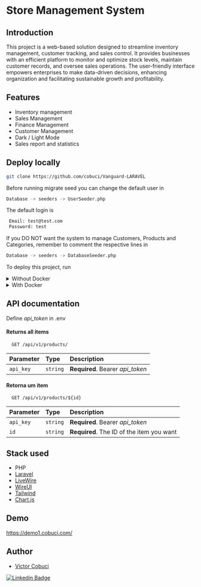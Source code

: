 
# Store Management System

## Introduction

This project is a web-based solution designed to streamline inventory management, customer tracking, and sales control. It provides businesses with an efficient platform to monitor and optimize stock levels, maintain customer records, and oversee sales operations. The user-friendly interface empowers enterprises to make data-driven decisions, enhancing organization and facilitating sustainable growth and profitability.



## Features

- Inventory management
- Sales Management
- Finance Management
- Customer Management
- Dark / Light Mode
- Sales report and statistics

## Deploy locally

```bash 
git clone https://github.com/cobuci/Vanguard-LARAVEL
``` 


Before running migrate seed you can change the default user in

```bash 
Database -> seeders -> UserSeeder.php
``` 

The default login is

```bash 
 Email: test@test.com
 Password: test

``` 

If you DO NOT want the system to manage Customers, Products and Categories, remember to comment the respective lines in
```bash 
Database -> seeders -> DatabaseSeeder.php
``` 



To deploy this project, run

<details>
  <summary>Without Docker</summary>

Requirements
* PHP ^8.1
* Composer
* Node

```bash 
  cp .env.example .env

  npm install 

  composer install 

  php artisan key:generate 

  php artisan migrate --seed

  php artisan serve 

  npm run dev 
 
```

</details>


<details>
  <summary>With Docker</summary>

Requirements
* Docker
<br>
  Instead of repeatedly typing vendor/bin/sail to execute Sail commands, you may wish to configure a shell alias that allows you to execute Sail's commands more easily:

```bash
alias sail='[ -f sail ] && sh sail || sh vendor/bin/sail'
```

```bash
docker run --rm --interactive --tty -v $(pwd):/app composer install
```

```bash 
  cp .env.example .env

  sail up -d

  sail php artisan key:generate

  sail php artisan migrate --seed

  sail npm install

  sail npm run dev
 
```

</details>



## API documentation
Define *api_token* in .env

#### Returns all items

```http
  GET /api/v1/products/
```

| Parameter   | Type       | Description                           |
| :---------- | :--------- | :---------------------------------- |
| `api_key` | `string` | **Required**. Bearer *api_token* |

#### Retorna um item

```http
  GET /api/v1/products/${id}
```

| Parameter   | Type       | Description     
| :---------- | :--------- | :------------------------------------------ |
| `api_key` | `string` | **Required**. Bearer *api_token* |
| `id`      | `string` | **Required**. The ID of the item you want |


## Stack used

- PHP
- [Laravel](https://laravel.com/)
- [LiveWire](https://livewire.laravel.com/)
- [WireUI](https://livewire-wireui.com/)
- [Tailwind](https://tailwindcss.com/)
- [Chart.js](https://www.chartjs.org/)

## Demo

https://demo1.cobuci.com/


## Author

- [Victor Cobuci](https://www.dev.cobuci.com)

[![Linkedin Badge](https://img.shields.io/badge/-Cobuci-blue?style=flat-square&logo=Linkedin&logoColor=white&link=https://www.linkedin.com/in/cobuci/)](https://www.linkedin.com/in/cobuci/) 
